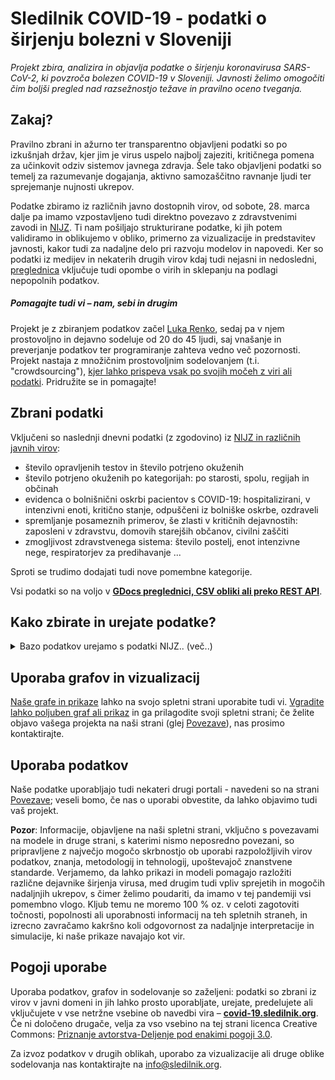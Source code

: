 # Sledilnik COVID-19 - podatki o širjenju bolezni v Sloveniji

*Projekt zbira, analizira in objavlja podatke o širjenju koronavirusa SARS-CoV-2, ki povzroča bolezen COVID-19 v Sloveniji. Javnosti želimo omogočiti čim boljši pregled nad razsežnostjo težave in pravilno oceno tveganja.*

## Zakaj?

Pravilno zbrani in ažurno ter transparentno objavljeni podatki so po izkušnjah držav, kjer jim je virus uspelo najbolj zajeziti, kritičnega pomena za učinkovit odziv sistemov javnega zdravja. Šele tako objavljeni podatki so temelj za razumevanje dogajanja, aktivno samozaščitno ravnanje ljudi ter sprejemanje nujnosti ukrepov.

Podatke zbiramo iz različnih javno dostopnih virov, od sobote, 28. marca dalje pa imamo vzpostavljeno tudi direktno povezavo z zdravstvenimi zavodi in [NIJZ](https://www.nijz.si/). Ti nam pošiljajo strukturirane podatke, ki jih potem validiramo in oblikujemo v obliko, primerno za vizualizacije in  predstavitev javnosti, kakor tudi za nadaljne delo pri razvoju modelov in napovedi. Ker so podatki iz medijev in nekaterih drugih virov kdaj tudi nejasni in nedosledni, [preglednica](https://tinyurl.com/slo-covid-19) vključuje tudi opombe o virih in sklepanju na podlagi nepopolnih podatkov.

##### Pomagajte tudi vi – nam, sebi in drugim

Projekt je z zbiranjem podatkov začel [Luka Renko](https://twitter.com/LukaRenko), sedaj pa v njem prostovoljno in dejavno sodeluje od 20 do 45 ljudi, saj vnašanje in preverjanje podatkov ter programiranje zahteva vedno več pozornosti. Projekt nastaja z množičnim prostovoljnim sodelovanjem (t.i. "crowdsourcing"), [kjer lahko prispeva vsak po svojih močeh z viri ali podatki](#/team). Pridružite se in pomagajte!


## Zbrani podatki

Vključeni so naslednji dnevni podatki (z zgodovino) iz [NIJZ in različnih javnih virov](#/sources):

- število opravljenih testov in število potrjeno okuženih
- število potrjeno okuženih po kategorijah: po starosti, spolu, regijah in občinah
- evidenca o bolnišnični oskrbi pacientov s COVID-19: hospitalizirani, v intenzivni enoti, kritično stanje, odpuščeni iz bolniške oskrbe, ozdraveli
- spremljanje posameznih primerov, še zlasti v kritičnih dejavnostih: zaposleni v zdravstvu, domovih starejših občanov, civilni zaščiti
- zmogljivost zdravstvenega sistema: število postelj, enot intenzivne nege, respiratorjev za predihavanje ...

Sproti se trudimo dodajati tudi nove pomembne kategorije.

Vsi podatki so na voljo v [**GDocs preglednici, CSV obliki ali preko REST API**](#/datasources).

## Kako zbirate in urejate podatke?

<details>
  <summary> Bazo podatkov urejamo s podatki NIJZ.. (več..)</summary>

[Bazo podatkov](https://docs.google.com/spreadsheets/d/1N1qLMoWyi3WFGhIpPFzKsFmVE0IwNP3elb_c18t2DwY/edit#gid=0) urejamo s podatki NIJZ (po kategorijah). Podatki po regijah in starosti kdaj tudi kasneje dopolnjujemo in navzkrižno preverjamo, ko se spremenijo zaradi epidemioloških raziskav. Podatke o občinah sledimo v [tabeli Kraji](https://docs.google.com/spreadsheets/d/1N1qLMoWyi3WFGhIpPFzKsFmVE0IwNP3elb_c18t2DwY/edit#gid=598557107).

Urejanje podatkov bolnišnične oskrbe – [tabela Pacienti](https://docs.google.com/spreadsheets/d/1N1qLMoWyi3WFGhIpPFzKsFmVE0IwNP3elb_c18t2DwY/edit#gid=918589010):

- Dobivamo dnevna poročila in spremljamo objave vseh bolnišnic za COVID-19 (UKC Ljubljana, UKC Maribor, UK Golnik, SB Celje) - okoli 8h.
- Spremljamo število hospitaliziranih: vsi oddelki, v intenzivni enoti in na respiratorju.
- Iz podatkov evidentiramo tudi prehode (sprejem/odpust) med posameznimi stanji (kadar je to mogoče zaznati).
- Kjer so podatki o prehodih (sprejem/odpust) nepopolni, s sklepanjem določimo vrednosti (uporabimo formulo).
- Vsi viri in sklepanja so zabeleženi kot komentar v posameznih celicah (možnost preverjanja).
- Podatke primerjamo s sumarnimi podatki o hospitaliziranih in intenzivni negi, ki jih objavlja Vlada RS.
</details>


## Uporaba grafov in vizualizacij

[Naše grafe in prikaze](#/stats) lahko na svojo spletni strani uporabite tudi vi. [Vgradite lahko poljuben graf ali prikaz](#/embed) in ga prilagodite svoji spletni strani; če želite objavo vašega projekta na naši strani (glej [Povezave](#/links)), nas prosimo kontaktirajte. 


## Uporaba podatkov

Naše podatke uporabljajo tudi nekateri drugi portali - navedeni so na strani [Povezave](#/links); veseli bomo, če nas o uporabi obvestite, da lahko objavimo tudi vaš projekt. 

**Pozor**: Informacije, objavljene na naši spletni strani, vključno s povezavami na modele in druge strani, s katerimi nismo neposredno povezani, so pripravljene z največjo mogočo skrbnostjo ob uporabi razpoložljivih virov podatkov, znanja, metodologij in tehnologij, upoštevajoč znanstvene standarde. 
Verjamemo, da lahko prikazi in modeli pomagajo razložiti različne dejavnike širjenja virusa, med drugim tudi vpliv sprejetih in mogočih nadaljnjih ukrepov, s čimer želimo poudariti, da imamo v tej pandemiji vsi pomembno vlogo.
 Kljub temu ne moremo 100 % oz. v celoti zagotoviti točnosti, popolnosti ali uporabnosti informacij na teh spletnih straneh, in izrecno zavračamo kakršno koli odgovornost za nadaljnje interpretacije in simulacije, ki naše prikaze navajajo kot vir.


## Pogoji uporabe

Uporaba podatkov, grafov in sodelovanje so zaželjeni: podatki so zbrani iz virov v javni domeni in jih lahko prosto uporabljate, urejate, predelujete ali vključujete v vse netržne vsebine ob navedbi vira – [**covid-19.sledilnik.org**](http://covid-19.sledilnik.org/). Če ni določeno drugače, velja za vso vsebino na tej strani licenca Creative Commons: [Priznanje avtorstva-Deljenje pod enakimi pogoji 3.0](https://creativecommons.org/licenses/by-sa/3.0/deed.sl).

Za izvoz podatkov v drugih oblikah, uporabo za vizualizacije ali druge oblike sodelovanja nas kontaktirajte na info@sledilnik.org.



